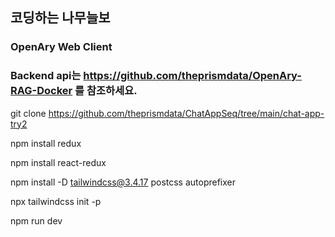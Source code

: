 ## 코딩하는 나무늘보

### OpenAry Web Client

### Backend api는 https://github.com/theprismdata/OpenAry-RAG-Docker 를 참조하세요.

git clone https://github.com/theprismdata/ChatAppSeq/tree/main/chat-app-try2

npm install redux

npm install react-redux

npm install -D tailwindcss@3.4.17 postcss autoprefixer

npx tailwindcss init -p

npm run dev
